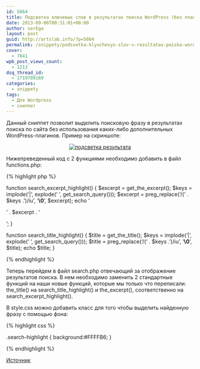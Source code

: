 ```yaml
---
id: 5864
title: Подсветка ключевых слов в результатах поиска WordPress (без плагина)
date: 2013-09-06T00:31:01+00:00
author: serEga
layout: post
guid: http://artslab.info/?p=5864
permalink: /snippety/podsvetka-klyuchevyx-slov-v-rezultatax-poiska-wordpress-bez-plagina/
cover:
  - 7841
wpb_post_views_count:
  - 1213
dsq_thread_id:
  - 1719789169
categories:
  - snippety
tags:
  - Для Wordpress
  - сниппет
---
```

Данный сниппет позволит выделить поисковую фразу в результатах поиска по сайта без использования каких-либо дополнительных WordPress-плагинов. Пример на скриншоте:

<center>
  <a href="{{site.img_cdn}}/podsvetka_poiskovoi_frazi.png"><img src="{{site.img_cdn}}/podsvetka_poiskovoi_frazi-300x136.png" alt="подсветка результата" class="aligncenter size-medium wp-image-7840" srcset="{{site.img_cdn}}/podsvetka_poiskovoi_frazi-300x136.png 300w, {{site.img_cdn}}/podsvetka_poiskovoi_frazi.png 723w" sizes="(max-width: 300px) 100vw, 300px" /></a>
</center>



<!--more-->

Нижепреведенный код с 2 функциями необходимо добавить в файл functions.php:

{% highlight php %}

function search\_excerpt\_highlight() {
	$excerpt = get\_the\_excerpt();
	$keys = implode(&#8216;|&#8217;, explode(&#8216; &#8216;, get\_search\_query()));
	$excerpt = preg_replace(&#8216;/(&#8216; . $keys .&#8217;)/iu&#8217;, &#8216;<strong class="search-highlight">&#92;&#48;</strong>&#8217;, $excerpt);
	echo &#8216;<p>&#8217; . $excerpt . &#8216;</p>&#8217;;
}

function search\_title\_highlight() {
	$title = get\_the\_title();
	$keys = implode(&#8216;|&#8217;, explode(&#8216; &#8216;, get\_search\_query()));
	$title = preg_replace(&#8216;/(&#8216; . $keys .&#8217;)/iu&#8217;, &#8216;<strong class="search-highlight">&#92;&#48;</strong>&#8217;, $title);
	echo $title;
}

{% endhighlight %}

Теперь перейдем в файл search.php отвечающий за отображение результатов поиска. В нем необходимо заменить 2 стандартные функций на наши новые функций, которые мы только что переписали. the\_title() на search\_title\_highlight() и the\_excerpt(), соответственно на search\_excerpt\_highlight().

В style.css можно добавить класс для того чтобы выделить найденную фразу с помощью фона:

{% highlight css %}

.search-highlight {
	background:#FFFFB6;
}

{% endhighlight %}

<a href="http://wordpress.stackexchange.com/questions/16070/how-to-highlight-search-terms-without-plugin" target="_blank">Источник</a>